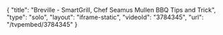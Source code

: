 {
    "title": "Breville - SmartGrill, Chef Seamus Mullen BBQ Tips and Trick",
    "type": "solo",
    "layout": "iframe-static",
    "videoId": "3784345",
    "url": "\/tvpembed\/3784345"
}